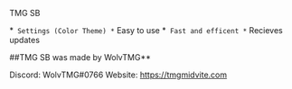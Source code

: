 TMG SB

*` Settings (Color Theme)
*` Easy to use
*` Fast and efficent
*` Recieves updates

##TMG SB was made by WolvTMG**

Discord: WolvTMG#0766
Website: https://tmgmidvite.com